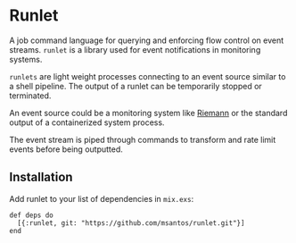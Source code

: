# Runlet

A job command language for querying and enforcing flow control on
event streams. `runlet` is a library used for event notifications in
monitoring systems.

`runlets` are light weight processes connecting to an event source
similar to a shell pipeline. The output of a runlet can be temporarily
stopped or terminated.

An event source could be a monitoring system like
[Riemann](http://riemann.io/) or the standard output of a containerized
system process.

The event stream is piped through commands to transform and rate limit
events before being outputted.

## Installation

Add runlet to your list of dependencies in `mix.exs`:

    def deps do
      [{:runlet, git: "https://github.com/msantos/runlet.git"}]
    end
